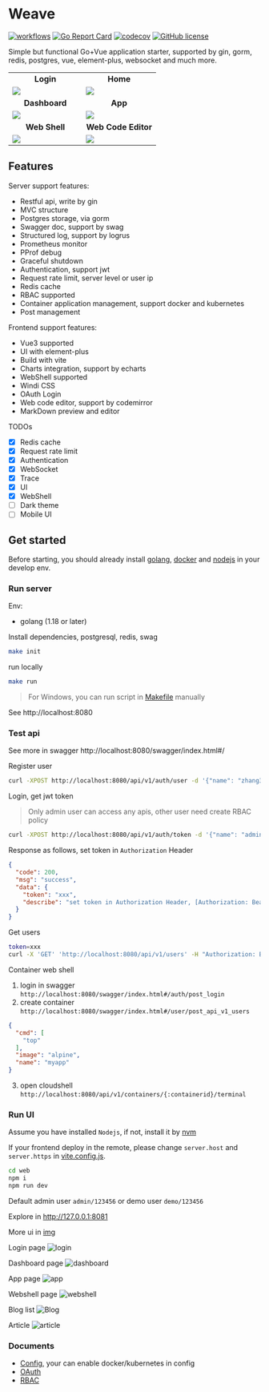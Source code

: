 # Weave

[![workflows](https://github.com/qingwave/weave/workflows/weave/badge.svg)](https://github.com/qingwave/weave/actions?query=workflow%3Aweave)
[![Go Report Card](https://goreportcard.com/badge/github.com/qingwave/weave)](https://goreportcard.com/report/github.com/qingwave/weave)
[![codecov](https://codecov.io/gh/qingwave/weave/branch/master/graph/badge.svg?token=B93TcvKqA6)](https://codecov.io/gh/qingwave/weave)
[![GitHub license](https://img.shields.io/github/license/qingwave/weave)](https://github.com/qingwave/weave/blob/master/LICENSE)

Simple but functional Go+Vue application starter, supported by gin, gorm, redis, postgres, vue, element-plus, websocket and much more.

<table>
  <tr>
     <td width="50%" align="center"><b>Login</b></td>
     <td width="50%" align="center"><b>Home</b></td>
  </tr>
  <tr>
     <td><img src="document/img/login.png"/></td>
     <td><img src="document/img/hello.png"/></td>
  </tr>
  <tr>
      <td width="50%" align="center"><b>Dashboard</b></td>
      <td width="50%" align="center"><b>App</b></td>
  </tr>
  <tr>
     <td><img src="document/img/dashboard.png"/></td>
     <td><img src="document/img/app.png"/></td>
  </tr>
  <tr>
      <td width="50%" align="center"><b>Web Shell</b></td>
      <td width="50%" align="center"><b>Web Code Editor</b></td>
  </tr>
  <tr>
     <td><img src="document/img/webshell.png"/></td>
     <td><img src="document/img/log.png"/></td>
  </tr>
</table>

## Features
Server support features:
- Restful api, write by gin
- MVC structure
- Postgres storage, via gorm
- Swagger doc, support by swag
- Structured log, support by logrus
- Prometheus monitor
- PProf debug
- Graceful shutdown
- Authentication, support jwt
- Request rate limit, server level or user ip
- Redis cache
- RBAC supported
- Container application management, support docker and kubernetes
- Post management

Frontend support features:
- Vue3 supported
- UI with element-plus
- Build with vite
- Charts integration, support by echarts
- WebShell supported
- Windi CSS
- OAuth Login
- Web code editor, support by codemirror
- MarkDown preview and editor

TODOs
- [x] Redis cache
- [x] Request rate limit
- [x] Authentication
- [x] WebSocket
- [x] Trace
- [x] UI
- [x] WebShell
- [ ] Dark theme
- [ ] Mobile UI 
## Get started
Before starting, you should already install [golang](https://go.dev/), [docker](https://docs.docker.com/engine/install/) and [nodejs](https://nodejs.org/en/download/) in your develop env.
### Run server

Env:
- golang (1.18 or later)

Install dependencies, postgresql, redis, swag 
```bash
make init
```

run locally
```bash
make run
```

> For Windows, you can run script in [Makefile](./Makefile) manually

See http://localhost:8080

### Test api
See more in swagger http://localhost:8080/swagger/index.html#/

Register user
```bash
curl -XPOST http://localhost:8080/api/v1/auth/user -d '{"name": "zhang3", "email": "zhang3@t.com","password": "123456"}'
```

Login, get jwt token
> Only admin user can access any apis, other user need create RBAC policy
```bash
curl -XPOST http://localhost:8080/api/v1/auth/token -d '{"name": "admin", "password": "123456"}'
```
Response as follows, set token in `Authorization` Header
```json
{
  "code": 200,
  "msg": "success",
  "data": {
    "token": "xxx",
    "describe": "set token in Authorization Header, [Authorization: Bearer {token}]"
  }
}
```

Get users
```bash
token=xxx
curl -X 'GET' 'http://localhost:8080/api/v1/users' -H "Authorization: Bearer $token"
```

Container web shell
1. login in swagger `http://localhost:8080/swagger/index.html#/auth/post_login`
2. create container `http://localhost:8080/swagger/index.html#/user/post_api_v1_users`
```json
{
  "cmd": [
    "top"
  ],
  "image": "alpine",
  "name": "myapp"
}
```
3. open cloudshell `http://localhost:8080/api/v1/containers/{:containerid}/terminal`

### Run UI
Assume you have installed `Nodejs`, if not, install it by [nvm](https://github.com/nvm-sh/nvm#install--update-script)

If your frontend deploy in the remote, please change `server.host` and `server.https` in [vite.config.js](./web/vite.config.js).

```bash
cd web
npm i
npm run dev 
```

Default admin user `admin/123456`
or demo user `demo/123456`

Explore in http://127.0.0.1:8081

More ui in [img](./document/img/)

Login page
![login](./document/img/login.png)

Dashboard page
![dashboard](./document/img/dashboard.png)

App page
![app](./document/img/app.png)

Webshell page
![webshell](./document/img/webshell.png)

Blog list
![Blog](./document/img/blog.png)

Article
![article](./document/img/document.png)

### Documents
- [Config](./config/app.yaml), your can enable docker/kubernetes in config
- [OAuth](./document/oauth.md)
- [RBAC](./document/authentication.md)
